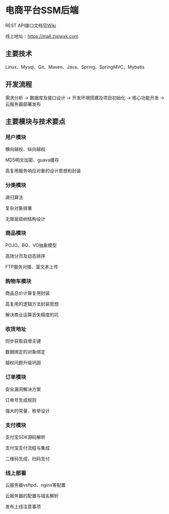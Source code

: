 电商平台SSM后端
=======


REST API接口文档见[Wiki](https://github.com/zjxjwxk/MMall/wiki)

线上地址：https://mall.zjxjwxk.com

## 主要技术

Linux、Mysql、Git、Maven、Java、Spring、SpringMVC、Mybatis

## 开发流程

需求分析 -> 数据库及接口设计 -> 开发环境搭建及项目初始化 -> 核心功能开发 -> 云服务器部署发布

## 主要模块与技术要点

### 用户模块
横向越权、纵向越权

MD5明文加密、guava缓存

高复用服务响应对象的设计思想和封装

### 分类模块
递归算法

复杂对象排重

无限层级树结构设计

### 商品模块
POJO、BO、VO抽象模型

高效分页及动态排序

FTP服务对接、富文本上传

### 购物车模块
商品总价计算复用封装

高复用的逻辑方法封装思想

解决商业运算丢失精度的坑

### 收货地址
同步获取自增主键

数据绑定的对象绑定

越权问题升级巩固

### 订单模块
安全漏洞解决方案

订单号生成规则

强大的常量、枚举设计

### 支付模块
支付宝SDK源码解析

支付宝支付流程与集成

二维码生成，扫码支付

### 线上部署
云服务器vsftpd、nginx等配置

云服务器的配置与域名解析

发布上线注意事项
